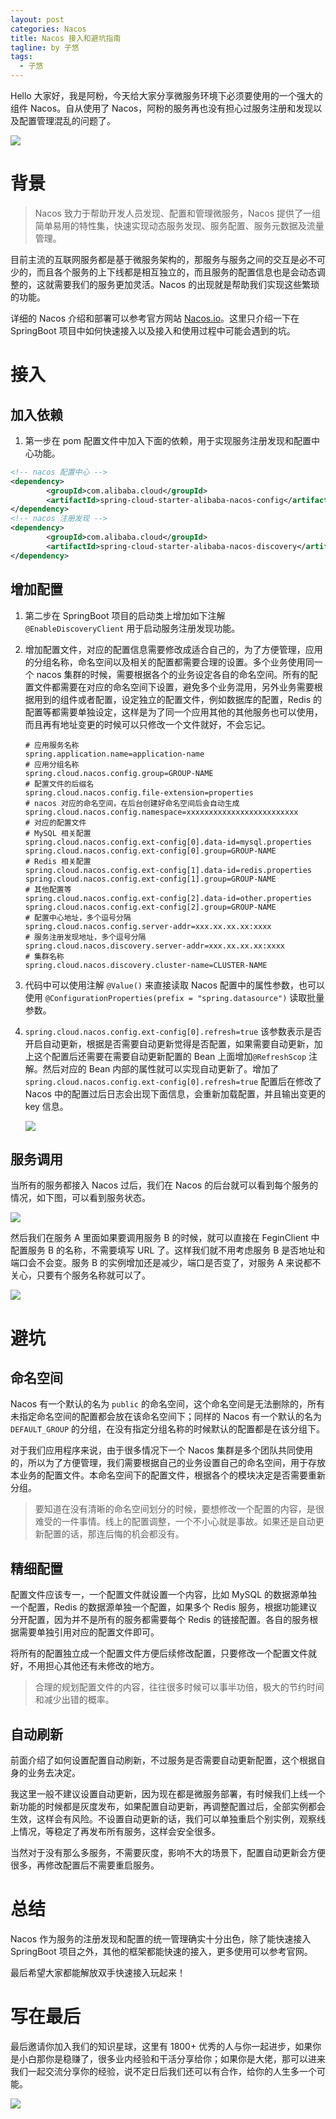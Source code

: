 ```yaml
---
layout: post
categories: Nacos
title: Nacos 接入和避坑指南
tagline: by 子悠
tags: 
  - 子悠
---
```

Hello 大家好，我是阿粉，今天给大家分享微服务环境下必须要使用的一个强大的组件 Nacos。自从使用了 Nacos，阿粉的服务再也没有担心过服务注册和发现以及配置管理混乱的问题了。

![](http://www.justdojava.com/assets/images/2019/java/image_ziyou/phone1.png)

<!--more-->

# 背景

> Nacos 致力于帮助开发人员发现、配置和管理微服务，Nacos 提供了一组简单易用的特性集，快速实现动态服务发现、服务配置、服务元数据及流量管理。

目前主流的互联网服务都是基于微服务架构的，那服务与服务之间的交互是必不可少的，而且各个服务的上下线都是相互独立的，而且服务的配置信息也是会动态调整的，这就需要我们的服务更加灵活。Nacos 的出现就是帮助我们实现这些繁琐的功能。

详细的 Nacos 介绍和部署可以参考官方网站 [Nacos.io](https://nacos.io/zh-cn/docs/what-is-nacos.html)。这里只介绍一下在 SpringBoot 项目中如何快速接入以及接入和使用过程中可能会遇到的坑。

# 接入

## 加入依赖

1. 第一步在 pom 配置文件中加入下面的依赖，用于实现服务注册发现和配置中心功能。

```xml
<!-- nacos 配置中心 -->
<dependency>
		<groupId>com.alibaba.cloud</groupId>
		<artifactId>spring-cloud-starter-alibaba-nacos-config</artifactId>
</dependency>
<!-- nacos 注册发现 -->
<dependency>
		<groupId>com.alibaba.cloud</groupId>
		<artifactId>spring-cloud-starter-alibaba-nacos-discovery</artifactId>
</dependency>
```

## 增加配置

1. 第二步在 SpringBoot 项目的启动类上增加如下注解 `@EnableDiscoveryClient` 用于启动服务注册发现功能。

2. 增加配置文件，对应的配置信息需要修改成适合自己的，为了方便管理，应用的分组名称，命名空间以及相关的配置都需要合理的设置。多个业务使用同一个 nacos 集群的时候，需要根据各个的业务设定各自的命名空间。所有的配置文件都需要在对应的命名空间下设置，避免多个业务混用，另外业务需要根据用到的组件或者配置，设定独立的配置文件，例如数据库的配置，Redis 的配置等都需要单独设定，这样是为了同一个应用其他的其他服务也可以使用，而且再有地址变更的时候可以只修改一个文件就好，不会忘记。

   ```properties
   # 应用服务名称
   spring.application.name=application-name
   # 应用分组名称
   spring.cloud.nacos.config.group=GROUP-NAME
   # 配置文件的后缀名
   spring.cloud.nacos.config.file-extension=properties
   # nacos 对应的命名空间，在后台创建好命名空间后会自动生成
   spring.cloud.nacos.config.namespace=xxxxxxxxxxxxxxxxxxxxxxxxx
   # 对应的配置文件
   # MySQL 相关配置
   spring.cloud.nacos.config.ext-config[0].data-id=mysql.properties
   spring.cloud.nacos.config.ext-config[0].group=GROUP-NAME
   # Redis 相关配置
   spring.cloud.nacos.config.ext-config[1].data-id=redis.properties
   spring.cloud.nacos.config.ext-config[1].group=GROUP-NAME
   # 其他配置等
   spring.cloud.nacos.config.ext-config[2].data-id=other.properties
   spring.cloud.nacos.config.ext-config[2].group=GROUP-NAME
   # 配置中心地址，多个逗号分隔
   spring.cloud.nacos.config.server-addr=xxx.xx.xx.xx:xxxx
   # 服务注册发现地址，多个逗号分隔
   spring.cloud.nacos.discovery.server-addr=xxx.xx.xx.xx:xxxx
   # 集群名称
   spring.cloud.nacos.discovery.cluster-name=CLUSTER-NAME
   ```

3. 代码中可以使用注解 `@Value()` 来直接读取 Nacos 配置中的属性参数，也可以使用 `@ConfigurationProperties(prefix = "spring.datasource")` 读取批量参数。

4. `spring.cloud.nacos.config.ext-config[0].refresh=true` 该参数表示是否开启自动更新，根据是否需要自动更新觉得是否配置，如果需要自动更新，加上这个配置后还需要在需要自动更新配置的 Bean 上面增加`@RefreshScop` 注解。然后对应的 Bean 内部的属性就可以实现自动更新了。增加了`spring.cloud.nacos.config.ext-config[0].refresh=true` 配置后在修改了 Nacos 中的配置过后日志会出现下面信息，会重新加载配置，并且输出变更的 key 信息。

   ![](http://www.justdojava.com/assets/images/2019/java/image_ziyou/2020/nacos/1.png)

## 服务调用

当所有的服务都接入 Nacos 过后，我们在 Nacos 的后台就可以看到每个服务的情况，如下图，可以看到服务状态。

![](http://www.justdojava.com/assets/images/2019/java/image_ziyou/2020/nacos/2.png)

然后我们在服务 A 里面如果要调用服务 B 的时候，就可以直接在 FeginClient 中配置服务 B 的名称，不需要填写 URL 了。这样我们就不用考虑服务 B 是否地址和端口会不会变。服务 B 的实例增加还是减少，端口是否变了，对服务 A 来说都不关心，只要有个服务名称就可以了。

![](http://www.justdojava.com/assets/images/2019/java/image_ziyou/2020/nacos/3.png)

# 避坑

## 命名空间

Nacos 有一个默认的名为 `public` 的命名空间，这个命名空间是无法删除的，所有未指定命名空间的配置都会放在该命名空间下；同样的 Nacos 有一个默认的名为 `DEFAULT_GROUP`  的分组，在没有指定分组名称的时候默认的配置都是在该分组下。

对于我们应用程序来说，由于很多情况下一个 Nacos 集群是多个团队共同使用的，所以为了方便管理，我们需要根据自己的业务设置自己的命名空间，用于存放本业务的配置文件。本命名空间下的配置文件，根据各个的模块决定是否需要重新分组。

> 要知道在没有清晰的命名空间划分的时候，要想修改一个配置的内容，是很难受的一件事情。线上的配置调整，一个不小心就是事故。如果还是自动更新配置的话，那连后悔的机会都没有。

## 精细配置

配置文件应该专一，一个配置文件就设置一个内容，比如 MySQL 的数据源单独一个配置，Redis 的数据源单独一个配置，如果多个 Redis 服务，根据功能建议分开配置，因为并不是所有的服务都需要每个 Redis 的链接配置。各自的服务根据需要单独引用对应的配置文件即可。

将所有的配置独立成一个配置文件方便后续修改配置，只要修改一个配置文件就好，不用担心其他还有未修改的地方。

> 合理的规划配置文件的内容，往往很多时候可以事半功倍，极大的节约时间和减少出错的概率。

## 自动刷新

前面介绍了如何设置配置自动刷新，不过服务是否需要自动更新配置，这个根据自身的业务去决定。

我这里一般不建议设置自动更新，因为现在都是微服务部署，有时候我们上线一个新功能的时候都是灰度发布，如果配置自动更新，再调整配置过后，全部实例都会生效，这样会有风险。不设置自动更新的话，我们可以单独重启个别实例，观察线上情况，等稳定了再发布所有服务，这样会安全很多。

当然对于没有那么多服务，不需要灰度，影响不大的场景下，配置自动更新会方便很多，再修改配置后不需要重启服务。

# 总结

Nacos 作为服务的注册发现和配置的统一管理确实十分出色，除了能快速接入 SpringBoot 项目之外，其他的框架都能快速的接入，更多使用可以参考官网。

最后希望大家都能解放双手快速接入玩起来！

# 写在最后

最后邀请你加入我们的知识星球，这里有 1800+ 优秀的人与你一起进步，如果你是小白那你是稳赚了，很多业内经验和干活分享给你；如果你是大佬，那可以进来我们一起交流分享你的经验，说不定日后我们还可以有合作，给你的人生多一个可能。

![](http://www.justdojava.com/assets/images/2019/java/image_ziyou/子悠-知识星球.png)
